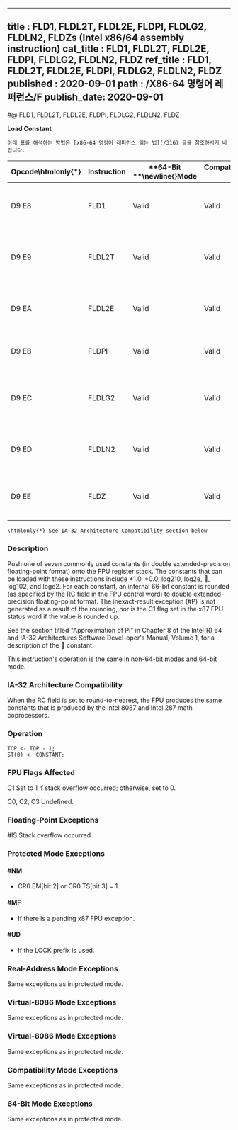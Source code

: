 ----------------------------
title : FLD1, FLDL2T, FLDL2E, FLDPI, FLDLG2, FLDLN2, FLDZs (Intel x86/64 assembly instruction)
cat_title : FLD1, FLDL2T, FLDL2E, FLDPI, FLDLG2, FLDLN2, FLDZ
ref_title : FLD1, FLDL2T, FLDL2E, FLDPI, FLDLG2, FLDLN2, FLDZ
published : 2020-09-01
path : /X86-64 명령어 레퍼런스/F
publish_date: 2020-09-01
----------------------------


#@ FLD1, FLDL2T, FLDL2E, FLDPI, FLDLG2, FLDLN2, FLDZ

**Load Constant**

```lec-info
아래 표를 해석하는 방법은 [x86-64 명령어 레퍼런스 읽는 법](/316) 글을 참조하시기 바랍니다.
```

|**Opcode\htmlonly{*}**|**Instruction**|**64-Bit **\newline{}**Mode**|**Compat/**\newline{}**Leg Mode**|**Description**|
|----------------------|---------------|-----------------------------|---------------------------------|---------------|
|D9 E8|FLD1|Valid|Valid|Push +1.0 onto the FPU register stack.|
|D9 E9|FLDL2T|Valid|Valid|Push log210 onto the FPU register stack.|
|D9 EA|FLDL2E|Valid|Valid|Push log2e onto the FPU register stack.|
|D9 EB|FLDPI|Valid|Valid|Push  onto the FPU register stack.|
|D9 EC|FLDLG2|Valid|Valid|Push log102 onto the FPU register stack.|
|D9 ED|FLDLN2|Valid|Valid|Push loge2 onto the FPU register stack.|
|D9 EE|FLDZ|Valid|Valid|Push +0.0 onto the FPU register stack.|

```note
\htmlonly{*} See IA-32 Architecture Compatibility section below
```
### Description


Push one of seven commonly used constants (in double extended-precision floating-point format) onto the FPU register stack. The constants that can be loaded with these instructions include +1.0, +0.0, log210, log2e, , log102, and loge2. For each constant, an internal 66-bit constant is rounded (as specified by the RC field in the FPU control word) to double extended-precision floating-point format. The inexact-result exception (#P) is not generated as a result of the rounding, nor is the C1 flag set in the x87 FPU status word if the value is rounded up. 

See the section titled "Approximation of Pi" in Chapter 8 of the Intel(R) 64 and IA-32 Architectures Software Devel-oper's Manual, Volume 1, for a description of the  constant.

This instruction's operation is the same in non-64-bit modes and 64-bit mode.

### IA-32 Architecture Compatibility


When the RC field is set to round-to-nearest, the FPU produces the same constants that is produced by the Intel 8087 and Intel 287 math coprocessors.


### Operation

```info-verb
TOP <- TOP - 1;
ST(0) <- CONSTANT;
```
### FPU Flags Affected


C1 Set to 1 if stack overflow occurred; otherwise, set to 0.

C0, C2, C3  Undefined.

### Floating-Point Exceptions


#IS Stack overflow occurred.


### Protected Mode Exceptions

#### #NM
* CR0.EM[bit 2] or CR0.TS[bit 3] = 1.

#### #MF
* If there is a pending x87 FPU exception.

#### #UD
* If the LOCK prefix is used.

### Real-Address Mode Exceptions



Same exceptions as in protected mode.


### Virtual-8086 Mode Exceptions



Same exceptions as in protected mode.


### Virtual-8086 Mode Exceptions



Same exceptions as in protected mode.


### Compatibility Mode Exceptions



Same exceptions as in protected mode.


### 64-Bit Mode Exceptions



Same exceptions as in protected mode.

